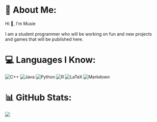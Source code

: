 # 💫 About Me:
Hi 👋, I'm Musie<br><br>I am a student programmer who will be working on fun and new projects and games that will be published here.


# 💻 Languages I Know:
![C++](https://img.shields.io/badge/c++-%2300599C.svg?style=flat&logo=c%2B%2B&logoColor=white) ![Java](https://img.shields.io/badge/java-%23ED8B00.svg?style=flat&logo=openjdk&logoColor=white) ![Python](https://img.shields.io/badge/python-3670A0?style=flat&logo=python&logoColor=ffdd54) ![R](https://img.shields.io/badge/r-%23276DC3.svg?style=flat&logo=r&logoColor=white) ![LaTeX](https://img.shields.io/badge/latex-%23008080.svg?style=flat&logo=latex&logoColor=white) ![Markdown](https://img.shields.io/badge/markdown-%23000000.svg?style=flat&logo=markdown&logoColor=white)
# 📊 GitHub Stats:
![](https://github-readme-stats.vercel.app/api?username=myehd&theme=&bg_color=303446&text_color=c6d0f5&icon_color=ca9ee6&title_color=81c8be&hide_border=false&include_all_commits=false&count_private=false)<br/>


<!-- Proudly created with GPRM ( https://gprm.itsvg.in ) -->
